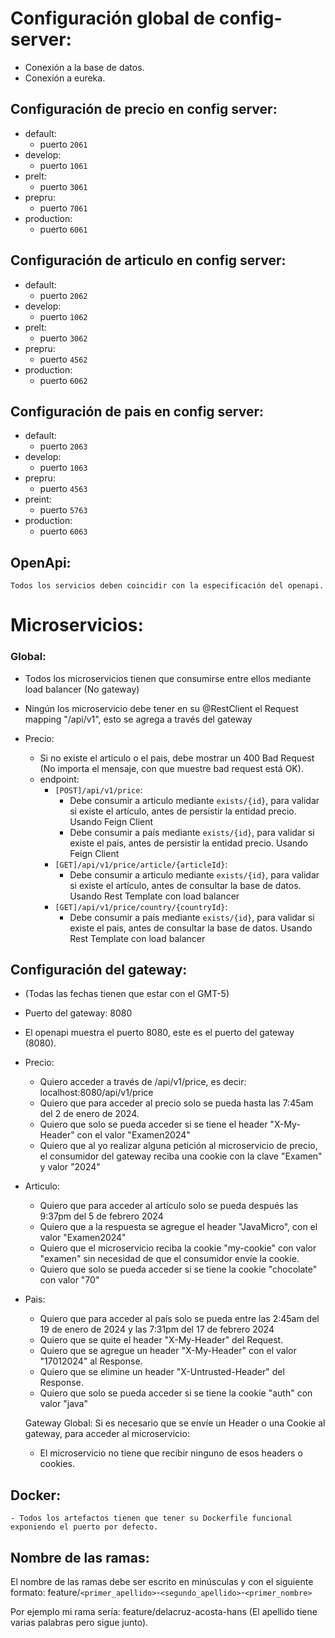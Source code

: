 # Configuración global de config-server:

- Conexión a la base de datos.
- Conexión a eureka.

## Configuración de precio en config server:

- default:  
  - puerto `2061`
- develop:  
  - puerto `1061`
- prelt:
  - puerto `3061`
- prepru:
  - puerto `7061`
- production:  
  - puerto `6061`

## Configuración de articulo en config server:

- default:
  - puerto `2062`
- develop:
  - puerto `1062`
- prelt:
  - puerto `3062`
- prepru:
  - puerto `4562`
- production:
  - puerto `6062`

## Configuración de pais en config server:
- default:
  - puerto `2063`
- develop:
  - puerto `1063`
- prepru:
  - puerto `4563`
- preint:
  - puerto `5763`
- production:
  - puerto `6063`

## OpenApi:
`Todos los servicios deben coincidir con la especificación del openapi.`

# Microservicios:
### Global:		
  - Todos los microservicios tienen que consumirse entre ellos mediante load balancer (No gateway)
  - Ningún los microservicio debe tener en su @RestClient el Request mapping "/api/v1", esto se agrega a través del gateway

  - Precio:
      - Si no existe el articulo o el pais, debe mostrar un 400 Bad Request (No importa el mensaje, con que muestre bad request está OK).
      - endpoint: 
          - `[POST]/api/v1/price`:
              - Debe consumir a articulo mediante `exists/{id}`, para validar si existe el artículo, antes de persistir la entidad precio. Usando Feign Client
              - Debe consumir a país mediante `exists/{id}`, para validar si existe el país, antes de persistir la entidad precio. Usando Feign Client
          - `[GET]/api/v1/price/article/{articleId}`:
              - Debe consumir a articulo mediante `exists/{id}`, para validar si existe el artículo, antes de consultar la base de datos. Usando Rest Template con load balancer
          - `[GET]/api/v1/price/country/{countryId}`:
               - Debe consumir a país mediante `exists/{id}`, para validar si existe el país, antes de consultar la base de datos. Usando Rest Template con load balancer

## Configuración del gateway:
 - (Todas las fechas tienen que estar con el GMT-5)
 - Puerto del gateway: 8080
 - El openapi muestra el puerto 8080, este es el puerto del gateway (8080).

 - Precio:
   - Quiero acceder a través de /api/v1/price, es decir: localhost:8080/api/v1/price
   - Quiero que para acceder al precio solo se pueda hasta las 7:45am del 2 de enero de 2024.
   - Quiero que solo se pueda acceder si se tiene el header "X-My-Header" con el valor "Examen2024"
   - Quiero que al yo realizar alguna petición al microservicio de precio, el consumidor del gateway reciba una cookie con la clave "Examen" y valor "2024"
 - Articulo:
   - Quiero que para acceder al artículo solo se pueda después las 9:37pm del 5 de febrero 2024
   - Quiero que a la respuesta se agregue el header "JavaMicro", con el valor "Examen2024"
   - Quiero que el microservicio reciba la cookie "my-cookie" con valor "examen" sin necesidad de que el consumidor envíe la cookie.
   - Quiero que solo se pueda acceder si se tiene la cookie "chocolate" con valor "70"
 - Pais:
   - Quiero que para acceder al país solo se pueda entre las 2:45am del 19 de enero de 2024 y las 7:31pm del 17 de febrero 2024
   - Quiero que se quite el header "X-My-Header" del Request.
   - Quiero que se agregue un header "X-My-Header" con el valor "17012024" al Response.
   - Quiero que se elimine un header "X-Untrusted-Header" del Response.
   - Quiero que solo se pueda acceder si se tiene la cookie "auth" con valor "java"

   Gateway Global: Si es necesario que se envíe un Header o una Cookie al gateway, para acceder al microservicio:
   - El microservicio no tiene que recibir ninguno de esos headers o cookies.

## Docker:
    - Todos los artefactos tienen que tener su Dockerfile funcional exponiendo el puerto por defecto.

## Nombre de las ramas:
    
El nombre de las ramas debe ser escrito en minúsculas y con el siguiente formato:
    feature/`<primer_apellido>`-`<segundo_apellido>`-`<primer_nombre>`

Por ejemplo mi rama sería:
    feature/delacruz-acosta-hans (El apellido tiene varias palabras pero sigue junto).
